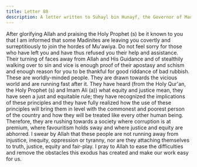 ```yaml
---
title: Letter 80
description: A letter written to Suhayl bin Hunayf, the Governor of Madina (and brother of Uthman bin Hunayf) about some Madinites who had left him and gone over to Mu'awiya. The two brothers, Uthman & Suhayl, wer...
---
```


After glorifying Allah and praising the Holy Prophet (s) be it known to you that I am 
informed that some Madinites are leaving you covertly and surreptitiously to join the hordes 
of Mu'awiya. Do not feel sorry for those who have left you and have thus refused you their 
help and assistance. 
Their turning of faces away from Allah and His Guidance and of stealthily walking over to 
sin and vice is enough proof of their apostasy and schism and enough reason for you to be 
thankful for good riddance of bad rubbish. These are worldly-minded people. 
They are drawn towards the vicious world and are running fast after it. 
They have heard (from the Holy Qur'an, the Holy Prophet (s) and Imam Ali (a)) what equity 
and justice mean, they have seen a just and equitable rule; they have recognized the 
implications of these principles and they have fully realized how the use of these principles 
will bring them in level with the commonest and poorest person of the country and how they 
will be treated like every other human being. 
Therefore, they are rushing towards a society where corruption is at premium, where 
favouritism holds sway and where justice and equity are abhorred. 
I swear by Allah that these people are not running away from injustice, inequity, oppression 
or tyranny, nor are they attaching themselves to truth, justice, equity and fair-play. I pray to 
Allah to ease the difficulties and remove the obstacles this exodus has created and make our 
work easy for us.